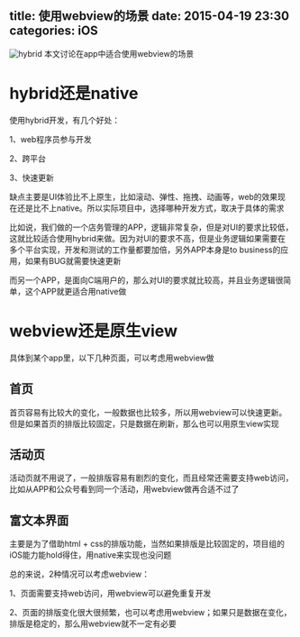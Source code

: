 title: 使用webview的场景
date: 2015-04-19 23:30
categories: iOS 
---
![hybrid](http://pic.kyfxbl.com/hybrid.jpeg)
本文讨论在app中适合使用webview的场景
<!--more-->

# hybrid还是native

使用hybrid开发，有几个好处：

1、web程序员参与开发

2、跨平台

3、快速更新

缺点主要是UI体验比不上原生，比如滚动、弹性、拖拽、动画等，web的效果现在还是比不上native。所以实际项目中，选择哪种开发方式，取决于具体的需求

比如说，我们做的一个店务管理的APP，逻辑非常复杂，但是对UI的要求比较低，这就比较适合使用hybrid来做。因为对UI的要求不高，但是业务逻辑如果需要在多个平台实现，开发和测试的工作量都要加倍，另外APP本身是to business的应用，如果有BUG就需要快速更新

而另一个APP，是面向C端用户的，那么对UI的要求就比较高，并且业务逻辑很简单，这个APP就更适合用native做

# webview还是原生view

具体到某个app里，以下几种页面，可以考虑用webview做

## 首页

首页容易有比较大的变化，一般数据也比较多，所以用webview可以快速更新。但是如果首页的排版比较固定，只是数据在刷新，那么也可以用原生view实现

## 活动页

活动页就不用说了，一般排版容易有剧烈的变化，而且经常还需要支持web访问，比如从APP和公众号看到同一个活动，用webview做再合适不过了

## 富文本界面

主要是为了借助html + css的排版功能，当然如果排版是比较固定的，项目组的iOS能力能hold得住，用native来实现也没问题

总的来说，2种情况可以考虑webview：

1、页面需要支持web访问，用webview可以避免重复开发

2、页面的排版变化很大很频繁，也可以考虑用webview；如果只是数据在变化，排版是稳定的，那么用webview就不一定有必要
